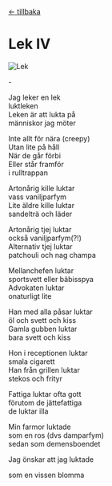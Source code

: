 [← tillbaka](README.md)  

# Lek IV

![Lek](lek.jpg)  

\-

Jag leker en lek  
luktleken  
Leken är att lukta på   
människor jag möter  

Inte allt för nära (creepy)  
Utan lite på håll  
När de går förbi  
Eller står framför  
i rulltrappan  

Artonårig kille luktar  
vass vaniljparfym  
Lite äldre kille luktar  
sandelträ och läder   

Artonårig tjej luktar  
också vaniljparfym(?!)  
Alternativ tjej luktar  
patchouli och nag champa 

Mellanchefen luktar  
sportsvett eller bäbisspya  
Advokaten luktar  
onaturligt lite  

Han med alla påsar luktar  
öl och svett och kiss  
Gamla gubben luktar  
bara svett och kiss  

Hon i receptionen luktar  
smala cigarett  
Han från grillen luktar  
stekos och frityr  

Fattiga luktar ofta gott  
förutom de jättefattiga  
de luktar illa  

Min farmor luktade  
som en ros (dvs damparfym)  
sedan som demensboendet  

Jag önskar att jag luktade  

som en vissen blomma  
